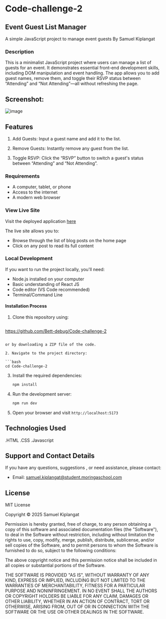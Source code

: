 # Code-challenge-2

## Event Guest List Manager
 A simple JavaScript project to manage event guests
 By Samuel Kiplangat
 
### Description
This is a minimalist JavaScript project where users can manage a list of guests for an event. It demonstrates essential front-end development skills, including DOM manipulation and event handling. The app allows you to add guest names, remove them, and toggle their RSVP status between “Attending” and “Not Attending”—all without refreshing the page.

## Screenshot:
![image](https://github.com/user-attachments/assets/60d71321-9602-4956-a6a3-79df9e0145ff)



## Features
1. Add Guests: Input a guest name and add it to the list.

2. Remove Guests: Instantly remove any guest from the list.

3. Toggle RSVP: Click the “RSVP” button to switch a guest's status between “Attending” and “Not Attending”.

### Requirements

- A computer, tablet, or phone
- Access to the internet
- A modern web browser

### View Live Site

Visit the deployed application [here]( https://bett-debug.github.io/Code-challenge-2/)

The live site allows you to:

- Browse through the list of blog posts on the home page
- Click on any post to read its full content


### Local Development

If you want to run the project locally, you'll need:

- Node.js installed on your computer
- Basic understanding of React JS
- Code editor (VS Code recommended)
- Terminal/Command Line

#### Installation Process

1. Clone this repository using:

   ```bash
https://github.com/Bett-debug/Code-challenge-2

   ```

   or by downloading a ZIP file of the code.

2. Navigate to the project directory:

   ```bash
   cd Code-challenge-2
   ```

3. Install the required dependencies:

   ```bash
   npm install
   ```

4. Run the development server:

   ```bash
   npm run dev
   ```

5. Open your browser and visit `http://localhost:5173`

## Technologies Used
.HTML
.CSS
.Javascript





## Support and Contact Details

If you have any questions, suggestions , or need assistance, please contact:

- Email: <samuel.kiplangat@student.moringaschool.com>

## License

MIT License

Copyright &copy; 2025 Samuel Kiplangat

Permission is hereby granted, free of charge, to any person obtaining a copy of this software and associated documentation files (the "Software"), to deal in the Software without restriction, including without limitation the rights to use, copy, modify, merge, publish, distribute, sublicense, and/or sell copies of the Software, and to permit persons to whom the Software is furnished to do so, subject to the following conditions:

The above copyright notice and this permission notice shall be included in all copies or substantial portions of the Software.

THE SOFTWARE IS PROVIDED "AS IS", WITHOUT WARRANTY OF ANY KIND, EXPRESS OR IMPLIED, INCLUDING BUT NOT LIMITED TO THE WARRANTIES OF MERCHANTABILITY, FITNESS FOR A PARTICULAR PURPOSE AND NONINFRINGEMENT. IN NO EVENT SHALL THE AUTHORS OR COPYRIGHT HOLDERS BE LIABLE FOR ANY CLAIM, DAMAGES OR OTHER LIABILITY, WHETHER IN AN ACTION OF CONTRACT, TORT OR OTHERWISE, ARISING FROM, OUT OF OR IN CONNECTION WITH THE SOFTWARE OR THE USE OR OTHER DEALINGS IN THE SOFTWARE.




